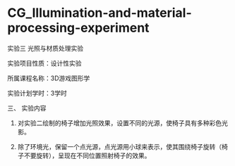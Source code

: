 # CG_Illumination-and-material-processing-experiment
实验三 光照与材质处理实验

实验项目性质：设计性实验

所属课程名称：3D游戏图形学

实验计划学时：3学时

三、	实验内容

1.	对实验二绘制的椅子增加光照效果，设置不同的光源，使椅子具有多种彩色光影。

2.	除了环境光，保留一个点光源，点光源用小球来表示，使其围绕椅子旋转（椅子不要旋转），呈现在不同位置照射椅子的效果。


